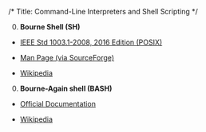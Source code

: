 /*
Title: Command-Line Interpreters and Shell Scripting
*/

0. **Bourne Shell (SH)**

 * [IEEE Std 1003.1-2008, 2016 Edition (POSIX)](http://pubs.opengroup.org/onlinepubs/9699919799/)
 
 * [Man Page (via SourceForge)](http://heirloom.sourceforge.net/sh/sh.1.html)
 
 * [Wikipedia](https://en.wikipedia.org/wiki/Bourne_shell)
 

0. **Bourne-Again shell (BASH)**

  * [Official Documentation](https://www.gnu.org/software/bash/manual/bashref.html)

  * [Wikipedia](https://en.wikipedia.org/wiki/Bash_(Unix_shell))
